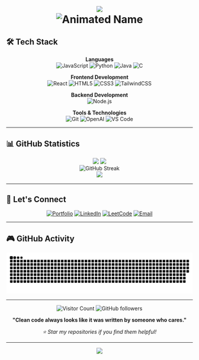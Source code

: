 <div align="center">
  <!-- Holographic Header -->
  <img src="https://capsule-render.vercel.app/api?type=waving&color=gradient&height=100&section=header&animation=twinkling"/>
  <h1 style="margin-top: 0;">
    <img src="https://readme-typing-svg.herokuapp.com?font=Orbitron&weight=900&size=25&duration=3000&pause=1000&color=00D8FF&background=00000000&center=true&vCenter=true&multiline=true&repeat=false&random=false&width=600&height=80&lines=ABHINAV+TIWARY;FULL-STACK+DEVELOPER" alt="Animated Name" />
  </h1>
</div>


## 🛠️ Tech Stack

<div align="center">

**Languages**  
![JavaScript](https://img.shields.io/badge/JavaScript-F7DF1E?style=for-the-badge&logo=JavaScript&logoColor=white)
![Python](https://img.shields.io/badge/Python-14354C?style=for-the-badge&logo=python&logoColor=white)
![Java](https://img.shields.io/badge/Java-ED8B00?style=for-the-badge&logo=openjdk&logoColor=white)
![C](https://img.shields.io/badge/C-00599C?style=for-the-badge&logo=c&logoColor=white)

**Frontend Development**  
![React](https://img.shields.io/badge/React-20232A?style=for-the-badge&logo=react&logoColor=61DAFB)
![HTML5](https://img.shields.io/badge/HTML5-E34F26?style=for-the-badge&logo=html5&logoColor=white)
![CSS3](https://img.shields.io/badge/CSS3-1572B6?style=for-the-badge&logo=css3&logoColor=white)
![TailwindCSS](https://img.shields.io/badge/Tailwind_CSS-38B2AC?style=for-the-badge&logo=tailwind-css&logoColor=white)

**Backend Development**  
![Node.js](https://img.shields.io/badge/Node.js-43853D?style=for-the-badge&logo=node.js&logoColor=white)

**Tools & Technologies**  
![Git](https://img.shields.io/badge/Git-F05032?style=for-the-badge&logo=git&logoColor=white)
![OpenAI](https://img.shields.io/badge/OpenAI-412991?style=for-the-badge&logo=openai&logoColor=white)
![VS Code](https://img.shields.io/badge/VS_Code-007ACC?style=for-the-badge&logo=visual-studio-code&logoColor=white)

</div>

---

## 📊 GitHub Statistics

<div align="center">
  <img height="180em" src="https://github-readme-stats-eight-theta.vercel.app/api?username=abhiii9vvv&show_icons=true&theme=algolia&include_all_commits=true&count_private=true&hide_border=true"/>
  <img height="180em" src="https://github-readme-stats-eight-theta.vercel.app/api/top-langs/?username=abhiii9vvv&layout=compact&langs_count=8&theme=algolia&hide_border=true"/>
</div>

<div align="center">
  <img src="https://streak-stats.demolab.com?user=abhiii9vvv&theme=algolia&hide_border=true&cache_bust=1" alt="GitHub Streak" />
</div>


<div align="center">
  <img src="https://github-readme-activity-graph.vercel.app/graph?username=abhiii9vvv&bg_color=0D1117&color=5BCDEC&line=5BCDEC&point=FFFFFF&hide_border=true" />
</div>

---

## 🤝 Let's Connect

<div align="center">

[![Portfolio](https://img.shields.io/badge/Portfolio-000000?style=for-the-badge&logo=vercel&logoColor=white)](https://av9.vercel.app/)
[![LinkedIn](https://img.shields.io/badge/LinkedIn-0077B5?style=for-the-badge&logo=linkedin&logoColor=white)](https://www.linkedin.com/in/abhinav-tiwary-791a63302/)
[![LeetCode](https://img.shields.io/badge/-LeetCode-FFA116?style=for-the-badge&logo=LeetCode&logoColor=black)](https://leetcode.com/u/Abhiii9vv_/)
[![Email](https://img.shields.io/badge/Email-D14836?style=for-the-badge&logo=gmail&logoColor=white)](mailto:gyanutiwari758@gmail.com)

</div>

---

## 🎮 GitHub Activity

<div align="center">
  <picture>
    <source media="(prefers-color-scheme: dark)" srcset="https://raw.githubusercontent.com/abhiii9vvv/abhiii9vvv/output/github-snake-dark.svg" />
    <source media="(prefers-color-scheme: light)" srcset="https://raw.githubusercontent.com/abhiii9vvv/abhiii9vvv/output/github-snake.svg" />
    <img alt="github-snake" src="https://raw.githubusercontent.com/abhiii9vvv/abhiii9vvv/output/github-snake.svg" />
  </picture>
</div>

---

<div align="center">
  
![Visitor Count](https://komarev.com/ghpvc/?username=abhiii9vvv&label=Profile%20Views&color=0891b2&style=flat-square)
![GitHub followers](https://img.shields.io/github/followers/abhiii9vvv?label=Followers&style=social)

**"Clean code always looks like it was written by someone who cares."**

*⭐️ Star my repositories if you find them helpful!*

</div>

---

<!-- OUTRO ANIMATIONS -->
<div align="center">
  <!-- Holographic Footer -->
  <img src="https://capsule-render.vercel.app/api?type=waving&color=gradient&height=100&section=footer&animation=twinkling"/>
</div>
